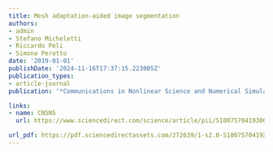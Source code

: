 ```yaml
---
title: Mesh adaptation-aided image segmentation
authors:
- admin
- Stefano Micheletti
- Riccardo Peli
- Simona Perotto
date: '2019-01-01'
publishDate: '2024-11-16T17:37:15.223005Z'
publication_types:
- article-journal
publication: '*Communications in Nonlinear Science and Numerical Simulation*'

links:
- name: CNSNS
  url: https://www.sciencedirect.com/science/article/pii/S1007570419300784

url_pdf: https://pdf.sciencedirectassets.com/272639/1-s2.0-S1007570419X00039/1-s2.0-S1007570419300784/main.pdf?X-Amz-Security-Token=IQoJb3JpZ2luX2VjEJL%2F%2F%2F%2F%2F%2F%2F%2F%2F%2FwEaCXVzLWVhc3QtMSJHMEUCIQCa7rdIBxsXU6uGrmPHzegbQjSTF8dLWygwjo5hb8kPiwIgcwz1VZnl35OGAfremtLGhxytyTXKziIdZRJwXWZQIKwqswUIWxAFGgwwNTkwMDM1NDY4NjUiDGqGbCVfjjmShsysZCqQBWBUvonTsTh19jMAFYkv2mCKmuitze0EuMIUBLg4WdwEEhRTUCnjVUwr5ilx%2Fwwfo75iuYcH51v2Vnzj1zzUn7ekGTK9zlXdnkOSXD9N9AYmjXvZOfdkEg1bK2GmLfBt3gJg7PtrWs7E5Ci0YUy4qbtRDi98xYOzvINhT9H6gcEp6OZCatQ6103HWX%2BYtFzV6NiqIYSwzvGER7FKdRQZu8W3r33IeTFy%2FaMuNdlUis%2BU4bCtLcEoy59qlorFV2OnU8dh152tA8skYGz%2FOGDyjVFsk82CT7PhleRzQQKh3X6jFQy4v6AQZSO1m%2BA0NRqxMT2GRTB3YgKstBkiqCo%2BcKA4HYl9kj%2Fp3KP3iAL8Fl1kHD7MiQUeZLOl2QMTJXNUFiZpD7Ae5puXMfG5z46K%2FXYrzFd25Lzni19rwU2zQuQFtNsyykexUdPBqoRJ9z7DODwuqrR2GLiogNzCR0EuelHjTMw%2B6e%2F4NPzYoGg3VXII2lZhnx9yuDtFDD%2Fv5lAuW34mfOWXwZrYUGKHF3bC5%2FGWCFweFGKQQnMui6nSgBaRPACUyAdcvKmXpZYhK2%2F%2FaifjjQhuAzOWPtTWWh31c1lqqBANYwbkzS0YXjE2m7n6ib7aE77R4M2PYrFA48MkRfRlQBBzL4qVg2PmMKS1X1GC9PprlXISML3vSAc3DrXinMZOXFRLjuGi0oXckMbYZSAavfZinTUh1Q6KPHenhJ9Fb3Dc2cl4lQ7TNB%2BJ2%2Bv0K4as3%2FGPDUU90NZvpAleGn%2BhqkTtqAUQ81FtsDsDHbT%2BgADTrTabt8virPUxDu%2BVwSWeQvEy6OJCzHvykrM7MZ5XYh13vxzaCr5sKq%2BzRIUMOfgHI%2Ffdw8Xruh5Gl%2FWWMNqrirsGOrEBAypY4OhMo%2Bbd7Yr5TZ2RgJGWl3O0VtiyvAMwgfXPAkLYDLNRGRCiNeWywmIjuBJELFUIc7KcBwPR5%2BFbPkZSsJKBa8cQL9qOgD2TC%2BfEvLSCIu0nruORttov%2BDd%2F4ok9td9KgV0G5PQDVnn%2BNAT3Opb%2FGW394dOw1nAaB2D2I9qdno81eyj9PR8XwxwBR%2BTJTK%2Fj7WDCSiOZgbxuKQq41Q2Af9lkuZoEIV1mX0%2Fw8Uzt&X-Amz-Algorithm=AWS4-HMAC-SHA256&X-Amz-Date=20241218T103957Z&X-Amz-SignedHeaders=host&X-Amz-Expires=299&X-Amz-Credential=ASIAQ3PHCVTY7ICAWZFM%2F20241218%2Fus-east-1%2Fs3%2Faws4_request&X-Amz-Signature=fc1ba3c0f737bd92d1a62f05630c08b3159a18ec1b0123d22c3dc1c8ad51bbad&hash=cee0f8d5168d0da9bd440325b081c5f602227c93e07854c391c16b8cc39124c6&host=68042c943591013ac2b2430a89b270f6af2c76d8dfd086a07176afe7c76c2c61&pii=S1007570419300784&tid=spdf-a46f11f1-153b-417e-9485-04c108a29021&sid=f43a007f336ee446229881b423f4d27b9aefgxrqb&type=client&tsoh=d3d3LnNjaWVuY2VkaXJlY3QuY29t&ua=190e590953015b585102&rr=8f3e882cddb76aa1&cc=ch
---
```

